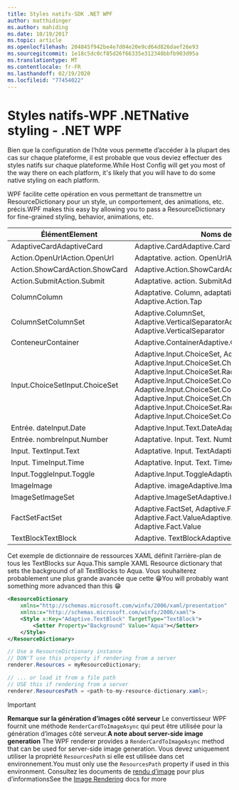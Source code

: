 ```yaml
---
title: Styles natifs-SDK .NET WPF
author: matthidinger
ms.author: mahiding
ms.date: 10/19/2017
ms.topic: article
ms.openlocfilehash: 204845f942be4e7d04e20e9cd64d826daef26e93
ms.sourcegitcommit: 1e18c5dc0cf85d26f66335e312348bbfb903d95a
ms.translationtype: MT
ms.contentlocale: fr-FR
ms.lasthandoff: 02/19/2020
ms.locfileid: "77454022"
---
```

# <a name="native-styling---net-wpf"></a><span data-ttu-id="a4d8d-102">Styles natifs-WPF .NET</span><span class="sxs-lookup"><span data-stu-id="a4d8d-102">Native styling - .NET WPF</span></span>

<span data-ttu-id="a4d8d-103">Bien que la configuration de l’hôte vous permette d’accéder à la plupart des cas sur chaque plateforme, il est probable que vous deviez effectuer des styles natifs sur chaque plateforme.</span><span class="sxs-lookup"><span data-stu-id="a4d8d-103">While Host Config will get you most of the way there on each platform, it's likely that you will have to do some native styling on each platform.</span></span> 

<span data-ttu-id="a4d8d-104">WPF facilite cette opération en vous permettant de transmettre un ResourceDictionary pour un style, un comportement, des animations, etc. précis.</span><span class="sxs-lookup"><span data-stu-id="a4d8d-104">WPF makes this easy by allowing you to pass a ResourceDictionary for fine-grained styling, behavior, animations, etc.</span></span>

| <span data-ttu-id="a4d8d-105">Élément</span><span class="sxs-lookup"><span data-stu-id="a4d8d-105">Element</span></span> | <span data-ttu-id="a4d8d-106">Noms de style</span><span class="sxs-lookup"><span data-stu-id="a4d8d-106">Style names</span></span> |
|---|---|
| <span data-ttu-id="a4d8d-107">AdaptiveCard</span><span class="sxs-lookup"><span data-stu-id="a4d8d-107">AdaptiveCard</span></span> | <span data-ttu-id="a4d8d-108">Adaptive.Card</span><span class="sxs-lookup"><span data-stu-id="a4d8d-108">Adaptive.Card</span></span>| 
| <span data-ttu-id="a4d8d-109">Action.OpenUrl</span><span class="sxs-lookup"><span data-stu-id="a4d8d-109">Action.OpenUrl</span></span>  | <span data-ttu-id="a4d8d-110">Adaptative. action. OpenUrl</span><span class="sxs-lookup"><span data-stu-id="a4d8d-110">Adaptive.Action.OpenUrl</span></span>  |
| <span data-ttu-id="a4d8d-111">Action.ShowCard</span><span class="sxs-lookup"><span data-stu-id="a4d8d-111">Action.ShowCard</span></span> | <span data-ttu-id="a4d8d-112">Adaptive.Action.ShowCard</span><span class="sxs-lookup"><span data-stu-id="a4d8d-112">Adaptive.Action.ShowCard</span></span> |
| <span data-ttu-id="a4d8d-113">Action.Submit</span><span class="sxs-lookup"><span data-stu-id="a4d8d-113">Action.Submit</span></span>  | <span data-ttu-id="a4d8d-114">Adaptative. action. Submit</span><span class="sxs-lookup"><span data-stu-id="a4d8d-114">Adaptive.Action.Submit</span></span>  |
| <span data-ttu-id="a4d8d-115">Column</span><span class="sxs-lookup"><span data-stu-id="a4d8d-115">Column</span></span> | <span data-ttu-id="a4d8d-116">Adaptative. Column, adaptative. action. TAP</span><span class="sxs-lookup"><span data-stu-id="a4d8d-116">Adaptive.Column, Adaptive.Action.Tap</span></span> |
| <span data-ttu-id="a4d8d-117">ColumnSet</span><span class="sxs-lookup"><span data-stu-id="a4d8d-117">ColumnSet</span></span> | <span data-ttu-id="a4d8d-118">Adaptive.ColumnSet, Adaptive.VerticalSeparator</span><span class="sxs-lookup"><span data-stu-id="a4d8d-118">Adaptive.ColumnSet, Adaptive.VerticalSeparator</span></span> |
| <span data-ttu-id="a4d8d-119">Conteneur</span><span class="sxs-lookup"><span data-stu-id="a4d8d-119">Container</span></span> | <span data-ttu-id="a4d8d-120">Adaptive.Container</span><span class="sxs-lookup"><span data-stu-id="a4d8d-120">Adaptive.Container</span></span>|
| <span data-ttu-id="a4d8d-121">Input.ChoiceSet</span><span class="sxs-lookup"><span data-stu-id="a4d8d-121">Input.ChoiceSet</span></span> | <span data-ttu-id="a4d8d-122">Adaptive.Input.ChoiceSet,  Adaptive.Input.ChoiceSet.ComboBox, Adaptive.Input.ChoiceSet.CheckBox,  Adaptive.Input.ChoiceSet.Radio,  Adaptive.Input.ChoiceSet.ComboBoxItem</span><span class="sxs-lookup"><span data-stu-id="a4d8d-122">Adaptive.Input.ChoiceSet,  Adaptive.Input.ChoiceSet.ComboBox, Adaptive.Input.ChoiceSet.CheckBox,  Adaptive.Input.ChoiceSet.Radio,  Adaptive.Input.ChoiceSet.ComboBoxItem</span></span> |
| <span data-ttu-id="a4d8d-123">Entrée. date</span><span class="sxs-lookup"><span data-stu-id="a4d8d-123">Input.Date</span></span> | <span data-ttu-id="a4d8d-124">Adaptive.Input.Text.Date</span><span class="sxs-lookup"><span data-stu-id="a4d8d-124">Adaptive.Input.Text.Date</span></span>
| <span data-ttu-id="a4d8d-125">Entrée. nombre</span><span class="sxs-lookup"><span data-stu-id="a4d8d-125">Input.Number</span></span> | <span data-ttu-id="a4d8d-126">Adaptative. Input. Text. Number</span><span class="sxs-lookup"><span data-stu-id="a4d8d-126">Adaptive.Input.Text.Number</span></span> |
| <span data-ttu-id="a4d8d-127">Input. Text</span><span class="sxs-lookup"><span data-stu-id="a4d8d-127">Input.Text</span></span> | <span data-ttu-id="a4d8d-128">Adaptative. Input. Text</span><span class="sxs-lookup"><span data-stu-id="a4d8d-128">Adaptive.Input.Text</span></span> |
| <span data-ttu-id="a4d8d-129">Input. Time</span><span class="sxs-lookup"><span data-stu-id="a4d8d-129">Input.Time</span></span> | <span data-ttu-id="a4d8d-130">Adaptative. Input. Text. Time</span><span class="sxs-lookup"><span data-stu-id="a4d8d-130">Adaptive.Input.Text.Time</span></span> |
| <span data-ttu-id="a4d8d-131">Input.Toggle</span><span class="sxs-lookup"><span data-stu-id="a4d8d-131">Input.Toggle</span></span>| <span data-ttu-id="a4d8d-132">Adaptive.Input.Toggle</span><span class="sxs-lookup"><span data-stu-id="a4d8d-132">Adaptive.Input.Toggle</span></span>|
| <span data-ttu-id="a4d8d-133">Image</span><span class="sxs-lookup"><span data-stu-id="a4d8d-133">Image</span></span>  | <span data-ttu-id="a4d8d-134">Adaptive. image</span><span class="sxs-lookup"><span data-stu-id="a4d8d-134">Adaptive.Image</span></span> |
| <span data-ttu-id="a4d8d-135">ImageSet</span><span class="sxs-lookup"><span data-stu-id="a4d8d-135">ImageSet</span></span>  | <span data-ttu-id="a4d8d-136">Adaptive.ImageSet</span><span class="sxs-lookup"><span data-stu-id="a4d8d-136">Adaptive.ImageSet</span></span> |
| <span data-ttu-id="a4d8d-137">FactSet</span><span class="sxs-lookup"><span data-stu-id="a4d8d-137">FactSet</span></span> | <span data-ttu-id="a4d8d-138">Adaptive.FactSet, Adaptive.Fact.Title, Adaptive.Fact.Value</span><span class="sxs-lookup"><span data-stu-id="a4d8d-138">Adaptive.FactSet, Adaptive.Fact.Title, Adaptive.Fact.Value</span></span> |
| <span data-ttu-id="a4d8d-139">TextBlock</span><span class="sxs-lookup"><span data-stu-id="a4d8d-139">TextBlock</span></span>  | <span data-ttu-id="a4d8d-140">Adaptive. TextBlock</span><span class="sxs-lookup"><span data-stu-id="a4d8d-140">Adaptive.TextBlock</span></span> |

<span data-ttu-id="a4d8d-141">Cet exemple de dictionnaire de ressources XAML définit l’arrière-plan de tous les TextBlocks sur Aqua.</span><span class="sxs-lookup"><span data-stu-id="a4d8d-141">This sample XAML Resource dictionary that sets the background of all TextBlocks to Aqua.</span></span> <span data-ttu-id="a4d8d-142">Vous souhaiterez probablement une plus grande avancée que cette 😁</span><span class="sxs-lookup"><span data-stu-id="a4d8d-142">You will probably want something more advanced than this 😁</span></span>

```xml
<ResourceDictionary
    xmlns="http://schemas.microsoft.com/winfx/2006/xaml/presentation" 
    xmlns:x="http://schemas.microsoft.com/winfx/2006/xaml">
    <Style x:Key="Adaptive.TextBlock" TargetType="TextBlock">
        <Setter Property="Background" Value="Aqua"></Setter>
    </Style>
</ResourceDictionary>
```
```csharp
// Use a ResourceDictionary instance
// DON'T use this property if rendering from a server
renderer.Resources = myResourceDictionary;

// ... or load it from a file path
// USE this if rendering from a server
renderer.ResourcesPath = <path-to-my-resource-dictionary.xaml>;
```

> [!IMPORTANT]
> <span data-ttu-id="a4d8d-143">**Remarque sur la génération d’images côté serveur** Le convertisseur WPF fournit une méthode `RenderCardToImageAsync` qui peut être utilisée pour la génération d’images côté serveur.</span><span class="sxs-lookup"><span data-stu-id="a4d8d-143">**A note about server-side image generation** The WPF renderer provides a `RenderCardToImageAsync` method that can be used for server-side image generation.</span></span> <span data-ttu-id="a4d8d-144">Vous devez uniquement utiliser la propriété `ResourcesPath` si elle est utilisée dans cet environnement.</span><span class="sxs-lookup"><span data-stu-id="a4d8d-144">You must only use the `ResourcesPath` property if used in this environment.</span></span> <span data-ttu-id="a4d8d-145">Consultez les documents de [rendu d’image](../net-image/getting-started.md) pour plus d’informations</span><span class="sxs-lookup"><span data-stu-id="a4d8d-145">See the [Image Rendering](../net-image/getting-started.md) docs for more</span></span>